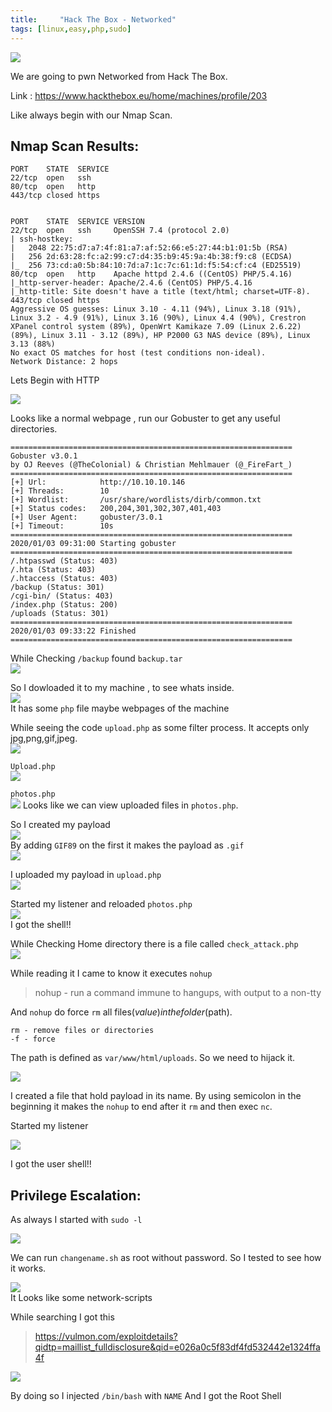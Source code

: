 ```yaml
---
title:     "Hack The Box - Networked"
tags: [linux,easy,php,sudo]
---
```


![](https://raw.githubusercontent.com/0xw0lf/0xw0lf.github.io/master/img/htb-networked/1.png)

We are going to pwn Networked from Hack The Box.

Link : <https://www.hackthebox.eu/home/machines/profile/203>


Like always begin with our Nmap Scan.

## Nmap Scan Results:

```
PORT    STATE  SERVICE
22/tcp  open   ssh
80/tcp  open   http
443/tcp closed https


PORT    STATE  SERVICE VERSION
22/tcp  open   ssh     OpenSSH 7.4 (protocol 2.0)
| ssh-hostkey: 
|   2048 22:75:d7:a7:4f:81:a7:af:52:66:e5:27:44:b1:01:5b (RSA)
|   256 2d:63:28:fc:a2:99:c7:d4:35:b9:45:9a:4b:38:f9:c8 (ECDSA)
|_  256 73:cd:a0:5b:84:10:7d:a7:1c:7c:61:1d:f5:54:cf:c4 (ED25519)
80/tcp  open   http    Apache httpd 2.4.6 ((CentOS) PHP/5.4.16)
|_http-server-header: Apache/2.4.6 (CentOS) PHP/5.4.16
|_http-title: Site doesn't have a title (text/html; charset=UTF-8).
443/tcp closed https
Aggressive OS guesses: Linux 3.10 - 4.11 (94%), Linux 3.18 (91%), Linux 3.2 - 4.9 (91%), Linux 3.16 (90%), Linux 4.4 (90%), Crestron XPanel control system (89%), OpenWrt Kamikaze 7.09 (Linux 2.6.22) (89%), Linux 3.11 - 3.12 (89%), HP P2000 G3 NAS device (89%), Linux 3.13 (88%)
No exact OS matches for host (test conditions non-ideal).
Network Distance: 2 hops
```

Lets Begin with HTTP

![](https://raw.githubusercontent.com/0xw0lf/0xw0lf.github.io/master/img/htb-networked/2.png)

Looks like a normal webpage , run our Gobuster to get any useful directories.

```
===============================================================
Gobuster v3.0.1
by OJ Reeves (@TheColonial) & Christian Mehlmauer (@_FireFart_)
===============================================================
[+] Url:            http://10.10.10.146
[+] Threads:        10
[+] Wordlist:       /usr/share/wordlists/dirb/common.txt
[+] Status codes:   200,204,301,302,307,401,403
[+] User Agent:     gobuster/3.0.1
[+] Timeout:        10s
===============================================================
2020/01/03 09:31:00 Starting gobuster
===============================================================
/.htpasswd (Status: 403)
/.hta (Status: 403)
/.htaccess (Status: 403)
/backup (Status: 301)
/cgi-bin/ (Status: 403)
/index.php (Status: 200)
/uploads (Status: 301)
===============================================================
2020/01/03 09:33:22 Finished
===============================================================
```

While Checking ``/backup`` found ``backup.tar``<br/>
![](https://raw.githubusercontent.com/0xw0lf/0xw0lf.github.io/master/img/htb-networked/3.png)

So I dowloaded it to my machine , to see whats inside.<br/>
![](https://raw.githubusercontent.com/0xw0lf/0xw0lf.github.io/master/img/htb-networked/4.png)<br/>
It has some ``php`` file maybe webpages of the machine

While seeing the code ``upload.php`` as some filter process. It accepts only jpg,png,gif,jpeg.<br/>
![](https://raw.githubusercontent.com/0xw0lf/0xw0lf.github.io/master/img/htb-networked/5.png)

``Upload.php``<br/>
![](https://raw.githubusercontent.com/0xw0lf/0xw0lf.github.io/master/img/htb-networked/6.png)

``photos.php``<br/>
![](https://raw.githubusercontent.com/0xw0lf/0xw0lf.github.io/master/img/htb-networked/7.png)
Looks like we can view uploaded files in ``photos.php``.

So I created my payload <br/>
![](https://raw.githubusercontent.com/0xw0lf/0xw0lf.github.io/master/img/htb-networked/8.png)<br/>
By adding ``GIF89`` on the first it makes the payload as ``.gif`` <br/>
![](https://raw.githubusercontent.com/0xw0lf/0xw0lf.github.io/master/img/htb-networked/9.png)

I uploaded my payload in ``upload.php``<br/>
![](https://raw.githubusercontent.com/0xw0lf/0xw0lf.github.io/master/img/htb-networked/10.png)

Started my listener and reloaded ``photos.php``<br/>
![](https://raw.githubusercontent.com/0xw0lf/0xw0lf.github.io/master/img/htb-networked/11.png)<br/>
I got the shell!!

While Checking Home directory there is a file called ``check_attack.php``<br/>
![](https://raw.githubusercontent.com/0xw0lf/0xw0lf.github.io/master/img/htb-networked/12.png)

While reading it I came to know it executes ``nohup``

>  nohup - run a command immune to hangups, with output to a non-tty

And ``nohup`` do force ``rm`` all files($value) in the folder ($path).

```
rm - remove files or directories
-f - force
```

The path is defined as ``var/www/html/uploads``.
So we need to hijack it.

![](https://raw.githubusercontent.com/0xw0lf/0xw0lf.github.io/master/img/htb-networked/13.png)

I created a file that hold payload in its name. By using semicolon in the beginning it makes the ``nohup`` to end after it ``rm`` and then exec ``nc``.

Started my listener

![](https://raw.githubusercontent.com/0xw0lf/0xw0lf.github.io/master/img/htb-networked/14.png)

I got the user shell!!

## Privilege Escalation:

As always I started with ``sudo -l``

![](https://raw.githubusercontent.com/0xw0lf/0xw0lf.github.io/master/img/htb-networked/15.png)

We can run ``changename.sh`` as root without password.
So I tested to see how it works.

![](https://raw.githubusercontent.com/0xw0lf/0xw0lf.github.io/master/img/htb-networked/16.png)<br/>
It Looks like some network-scripts 

While searching I got this 

>https://vulmon.com/exploitdetails?qidtp=maillist_fulldisclosure&qid=e026a0c5f83df4fd532442e1324ffa4f

![](https://raw.githubusercontent.com/0xw0lf/0xw0lf.github.io/master/img/htb-networked/17.png)

By doing so I injected ``/bin/bash`` with ``NAME``
And I got the Root Shell


 

